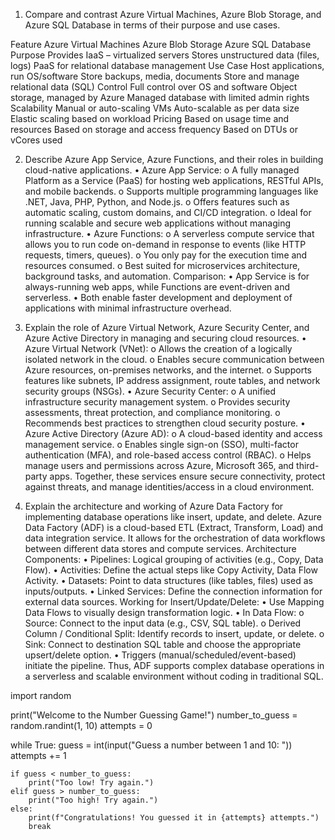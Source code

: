 1.	Compare and contrast Azure Virtual Machines, Azure Blob Storage, and Azure SQL Database in terms of their purpose and use cases.




Feature	Azure Virtual Machines	Azure Blob Storage	Azure SQL Database
Purpose	Provides IaaS – virtualized servers	Stores unstructured data (files, logs)	PaaS for relational database management
Use Case	Host applications, run OS/software	Store backups, media, documents	Store and manage relational data (SQL)
Control	Full control over OS and software	Object storage, managed by Azure	Managed database with limited admin rights
Scalability	Manual or auto-scaling VMs	Auto-scalable as per data size	Elastic scaling based on workload
Pricing	Based on usage time and resources	Based on storage and access frequency	Based on DTUs or vCores used



2.	Describe Azure App Service, Azure Functions, and their roles in building cloud-native applications.
•	Azure App Service:
o	A fully managed Platform as a Service (PaaS) for hosting web applications, RESTful APIs, and mobile backends.
o	Supports multiple programming languages like .NET, Java, PHP, Python, and Node.js.
o	Offers features such as automatic scaling, custom domains, and CI/CD integration.
o	Ideal for running scalable and secure web applications without managing infrastructure.
•	Azure Functions:
o	A serverless compute service that allows you to run code on-demand in response to events (like HTTP requests, timers, queues).
o	You only pay for the execution time and resources consumed.
o	Best suited for microservices architecture, background tasks, and automation.
Comparison:
•	App Service is for always-running web apps, while Functions are event-driven and serverless.
•	Both enable faster development and deployment of applications with minimal infrastructure overhead.



3.	Explain the role of Azure Virtual Network, Azure Security Center, and Azure Active Directory in managing and securing cloud resources.
•	Azure Virtual Network (VNet):
o	Allows the creation of a logically isolated network in the cloud.
o	Enables secure communication between Azure resources, on-premises networks, and the internet.
o	Supports features like subnets, IP address assignment, route tables, and network security groups (NSGs).
•	Azure Security Center:
o	A unified infrastructure security management system.
o	Provides security assessments, threat protection, and compliance monitoring.
o	Recommends best practices to strengthen cloud security posture.
•	Azure Active Directory (Azure AD):
o	A cloud-based identity and access management service.
o	Enables single sign-on (SSO), multi-factor authentication (MFA), and role-based access control (RBAC).
o	Helps manage users and permissions across Azure, Microsoft 365, and third-party apps.
Together, these services ensure secure connectivity, protect against threats, and manage identities/access in a cloud environment.



5.	Explain the architecture and working of Azure Data Factory for implementing database operations like insert, update, and delete.
Azure Data Factory (ADF) is a cloud-based ETL (Extract, Transform, Load) and data integration service. It allows for the orchestration of data workflows between different data stores and compute services.
Architecture Components:
•	Pipelines: Logical grouping of activities (e.g., Copy, Data Flow).
•	Activities: Define the actual steps like Copy Activity, Data Flow Activity.
•	Datasets: Point to data structures (like tables, files) used as inputs/outputs.
•	Linked Services: Define the connection information for external data sources.
Working for Insert/Update/Delete:
•	Use Mapping Data Flows to visually design transformation logic.
•	In Data Flow:
o	Source: Connect to the input data (e.g., CSV, SQL table).
o	Derived Column / Conditional Split: Identify records to insert, update, or delete.
o	Sink: Connect to destination SQL table and choose the appropriate upsert/delete option.
•	Triggers (manual/scheduled/event-based) initiate the pipeline.
Thus, ADF supports complex database operations in a serverless and scalable environment without coding in traditional SQL.




import random

print("Welcome to the Number Guessing Game!")
number_to_guess = random.randint(1, 10)
attempts = 0

while True:
    guess = int(input("Guess a number between 1 and 10: "))
    attempts += 1
    
    if guess < number_to_guess:
        print("Too low! Try again.")
    elif guess > number_to_guess:
        print("Too high! Try again.")
    else:
        print(f"Congratulations! You guessed it in {attempts} attempts.")
        break

